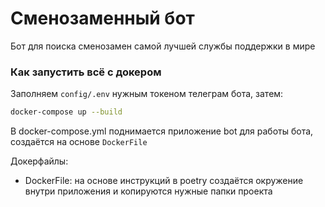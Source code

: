 # Сменозаменный бот
Бот для поиска сменозамен самой лучшей службы поддержки в мире

### Как запустить всё с докером

Заполняем `config/.env` нужным токеном телеграм бота, затем:

```bash
docker-compose up --build
```

В docker-compose.yml поднимается приложение bot для работы бота, создаётся на основе `DockerFile`

Докерфайлы:

- DockerFile: на основе инструкций в poetry создаётся окружение внутри приложения и копируются нужные папки проекта

